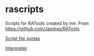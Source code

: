 # rascripts
Scripts for RATools created by me. From https://github.com/Jamiras/RATools

[Script file syntax](https://github.com/Jamiras/RATools/wiki/Script-File-Syntax)

[Interpreter](https://github.com/Jamiras/RATools/releases)
